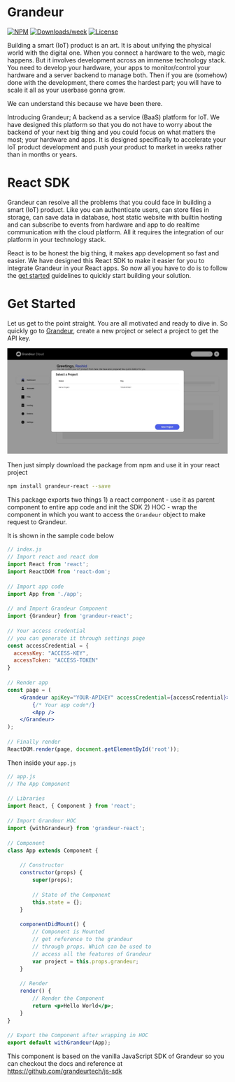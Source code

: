 # Grandeur

[![NPM](https://img.shields.io/npm/v/@grandeurcloud/grandeur-react.svg)](https://www.npmjs.com/package/grandeur-react) 
[![Downloads/week](https://img.shields.io/npm/dw/@grandeurcloud/grandeur-react.svg)](https://npmjs.org/package/grandeur-react)
[![License](https://img.shields.io/npm/l/grandeur-react.svg)](https://github.com/grandeurtech/react-sdk/blob/master/package.json)

Building a smart (IoT) product is an art. It is about unifying the physical world with the digital one. When you connect a hardware to the web, magic happens. But it involves development across an immense technology stack. You need to develop your hardware, your apps to monitor/control your hardware and a server backend to manage both. Then if you are (somehow) done with the development, there comes the hardest part; you will have to scale it all as your userbase gonna grow.

We can understand this because we have been there. 

Introducing Grandeur; A backend as a service (BaaS) platform for IoT. We have designed this platform so that you do not have to worry about the backend of your next big thing and you could focus on what matters the most; your hardware and apps. It is designed specifically to accelerate your IoT product development and push your product to market in weeks rather than in months or years.

# React SDK
Grandeur can resolve all the problems that you could face in building a smart (IoT) product. Like you can authenticate users, can store files in storage, can save data in database, host static website with builtin hosting and can subscribe to events from hardware and app to do realtime communication with the cloud platform. All it requires the integration of our platform in your technology stack.

React is to be honest the big thing, it makes app development so fast and easier. We have designed this React SDK to make it easier for you to integrate Grandeur in your React apps. So now all you have to do is to follow the [get started](#get-started) guidelines to quickly start building your solution. 

# Get Started
Let us get to the point straight. You are all motivated and ready to dive in. So quickly go to [Grandeur](https://cloud.grandeur.tech/), create a new project or select a project to get the API key.

![Select a project at Grandeur Dashboard](/images/select-project.jpeg)

Then just simply download the package from npm and use it in your react project

```bash
npm install grandeur-react --save
```
This package exports two things 1) a react component - use it as parent component to entire app code and init the SDK 2) HOC - wrap the component in which you want to access the `Grandeur` object to make request to Grandeur.

It is shown in the sample code below

```jsx
// index.js
// Import react and react dom
import React from 'react';
import ReactDOM from 'react-dom';

// Import app code
import App from './app';

// and Import Grandeur Component
import {Grandeur} from 'grandeur-react';

// Your access credential
// you can generate it through settings page
const accessCredential = {
  accessKey: "ACCESS-KEY",
  accessToken: "ACCESS-TOKEN"
}

// Render app
const page = (
    <Grandeur apiKey="YOUR-APIKEY" accessCredential={accessCredential}>
        {/* Your app code*/}
        <App />
    </Grandeur>
);

// Finally render
ReactDOM.render(page, document.getElementById('root'));
```

Then inside your `app.js`

```jsx
// app.js
// The App Component

// Libraries
import React, { Component } from 'react';

// Import Grandeur HOC
import {withGrandeur} from 'grandeur-react';

// Component
class App extends Component {

    // Constructor
    constructor(props) {
        super(props);

        // State of the Component
        this.state = {};
    }

    componentDidMount() {
        // Component is Mounted
        // get reference to the grandeur
        // through props. Which can be used to 
        // access all the features of Grandeur
        var project = this.props.grandeur;
    }
    
    // Render
    render() { 
        // Render the Component
        return <p>Hello World</p>;
    }
}

// Export the Component after wrapping in HOC
export default withGrandeur(App);
```
This component is based on the vanilla JavaScript SDK of Grandeur so you can checkout the docs and reference at https://github.com/grandeurtech/js-sdk